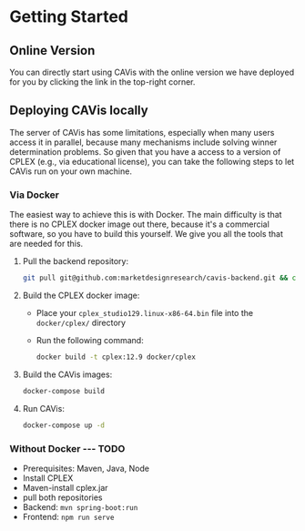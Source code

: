 # Getting Started

## Online Version

You can directly start using CAVis with the online version we have deployed for you by clicking the link in the top-right corner.

## Deploying CAVis locally

The server of CAVis has some limitations, especially when many users access it in parallel, because many mechanisms include solving winner determination problems.
So given that you have a access to a version of CPLEX (e.g., via educational license), you can take the following steps to let CAVis run on your own machine.

### Via Docker

The easiest way to achieve this is with Docker. The main difficulty is that there is no CPLEX docker image out there, because it's a commercial software, so you have to build this yourself. We give you all the tools that are needed for this.

1. Pull the backend repository:

   ```bash
   git pull git@github.com:marketdesignresearch/cavis-backend.git && cd cavis-backend
   ```

2. Build the CPLEX docker image:

   - Place your `cplex_studio129.linux-x86-64.bin` file into the `docker/cplex/` directory
   - Run the following command:

     ```bash
     docker build -t cplex:12.9 docker/cplex
     ```

3. Build the CAVis images:

   ```bash
   docker-compose build
   ```

4. Run CAVis:

   ```bash
   docker-compose up -d
   ```

### Without Docker --- TODO

- Prerequisites: Maven, Java, Node
- Install CPLEX
- Maven-install cplex.jar
- pull both repositories
- Backend: `mvn spring-boot:run`
- Frontend: `npm run serve`
